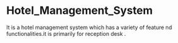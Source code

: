 # Hotel_Management_System
It is a hotel management system which has a variety of feature nd functionalities.it is primarily for reception desk .
